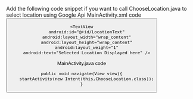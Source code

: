 Add the following code snippet if you want to call ChooseLocation.java to select location using Google Api
MainActivity.xml code
    <Button
        android:id="@+id/button"
        android:layout_width="match_parent"
        android:layout_height="wrap_content"
        android:onClick="navigate"
        android:text="Select Location"
        tools:layout_editor_absoluteX="109dp"
        tools:layout_editor_absoluteY="96dp" />

    <TextView
        android:id="@+id/LocationText"
        android:layout_width="wrap_content"
        android:layout_height="wrap_content"
        android:layout_weight="1"
        android:text="Selected Location Displayed here" />

MainActivity.java code

    public void navigate(View view){
        startActivity(new Intent(this,ChooseLocation.class));
    }
